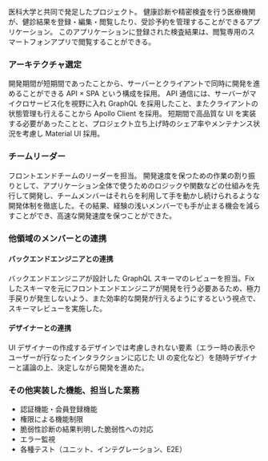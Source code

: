 医科大学と共同で発足したプロジェクト。
健康診断や精密検査を行う医療機関が、健診結果を登録・編集・閲覧したり、受診予約を管理することができるアプリケーション。
このアプリケーションに登録された検査結果は、閲覧専用のスマートフォンアプリで閲覧することができる。

### アーキテクチャ選定

開発期間が短期間であったことから、サーバーとクライアントで同時に開発を進めることができる API × SPA という構成を採用。
API 通信には、サーバーがマイクロサービス化を視野に入れ GraphQL を採用したこと、またクライアントの状態管理も行えることから Apollo Client を採用。
短期間で高品質な UI を実装する必要があったことと、プロジェクト立ち上げ時のシェア率やメンテナンス状況を考慮し Material UI 採用。

### チームリーダー

フロントエンドチームのリーダーを担当。
開発速度を保つための作業の割り振りとして、アプリケーション全体で使うためのロジックや関数などの仕組みを先行して開発し、チームメンバーはそれらを利用して手を動かし続けられるような開発体制を徹底した。その結果、経験の浅いメンバーでも手が止まる機会を減らすことができ、高速な開発速度を保つことができた。

### 他領域のメンバーとの連携

#### バックエンドエンジニアとの連携

バックエンドエンジニアが設計した GraphQL スキーマのレビューを担当。Fix したスキーマを元にフロントエンドエンジニアが開発を行う必要あるため、極力手戻りが発生しないよう、また効率的な開発が行えるようにするという視点で、スキーマレビューを実施した。

#### デザイナーとの連携

UI デザイナーの作成するデザインでは考慮しきれない要素（エラー時の表示やユーザーが行なったインタラクションに応じた UI の変化など）を随時デザイナーと議論の上、決定しながら開発を進めた。

### その他実装した機能、担当した業務

- 認証機能・会員登録機能
- 権限による機能制限
- 脆弱性診断の結果判明した脆弱性への対応
- エラー監視
- 各種テスト（ユニット、インテグレーション、E2E）
